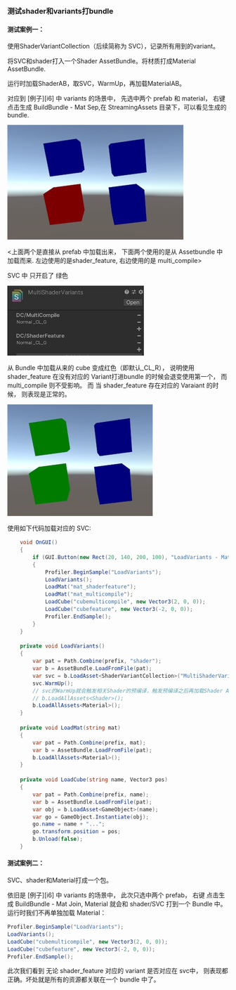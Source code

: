 ### 测试shader和variants打bundle



#### 测试案例一：


使用ShaderVariantCollection（后续简称为 SVC），记录所有用到的variant。

将SVC和shader打入一个Shader AssetBundle。将材质打成Material AssetBundle.

运行时加载ShaderAB，取SVC，WarmUp，再加载MaterialAB。

对应到 [例子][i6] 中 variants 的场景中， 先选中两个 prefab 和 material， 右键 点击生成 BuildBundle - Mat Sep,在 StreamingAssets 目录下，可以看见生成的 bundle.


![](.github/var1.jpg)

<上面两个是直接从 prefab 中加载出来， 下面两个使用的是从 Assetbundle 中加载而来. 左边使用的是shader_feature, 右边使用的是 multi_compile>

SVC 中 只开启了 绿色

![](.github/var2.jpg)

从 Bundle 中加载从来的 cube 变成红色（即默认_CL_R）， 说明使用 shader_feature 在没有对应的 Variant打进bundle 的时候会退变使用第一个， 而 multi_compile 则不受影响。 而 当 shader_feature 存在对应的 Varaiant 的时候， 则表现是正常的。


![](.github/var3.jpg)

使用如下代码加载对应的 SVC:

```csharp
    void OnGUI()
    {
        if (GUI.Button(new Rect(20, 140, 200, 100), "LoadVariants - Mat"))
        {
            Profiler.BeginSample("LoadVariants");
            LoadVariants();
            LoadMat("mat_shaderfeature");
            LoadMat("mat_multicompile");
            LoadCube("cubemulticompile", new Vector3(2, 0, 0));
            LoadCube("cubefeature", new Vector3(-2, 0, 0));
            Profiler.EndSample();
        }
    }

    private void LoadVariants()
    {
        var pat = Path.Combine(prefix, "shader");
        var b = AssetBundle.LoadFromFile(pat);
        var svc = b.LoadAsset<ShaderVariantCollection>("MultiShaderVariants");
        svc.WarmUp();
        // svc的WarmUp就会触发相关Shader的预编译，触发预编译之后再加载Shader Asset即可
        // b.LoadAllAssets<Shader>();
		b.LoadAllAssets<Material>();
    }

    private void LoadMat(string mat)
    {
        var pat = Path.Combine(prefix, mat);
        var b = AssetBundle.LoadFromFile(pat);
        b.LoadAllAssets<Material>();
    }

    private void LoadCube(string name, Vector3 pos)
    {
        var pat = Path.Combine(prefix, name);
        var b = AssetBundle.LoadFromFile(pat);
        var obj = b.LoadAsset<GameObject>(name);
        var go = GameObject.Instantiate(obj);
        go.name = name + "...";
        go.transform.position = pos;
        b.Unload(false);
    }
```

#### 测试案例二：

SVC、shader和Material打成一个包。

依旧是 [例子][i6] 中 variants 的场景中， 此次只选中两个 prefab， 右键 点击生成 BuildBundle - Mat Join, Material 就会和 shader/SVC 打到一个 Bundle 中。运行时我们不再单独加载 Material：

```csharp
Profiler.BeginSample("LoadVariants");
LoadVariants();
LoadCube("cubemulticompile", new Vector3(2, 0, 0));
LoadCube("cubefeature", new Vector3(-2, 0, 0));
Profiler.EndSample();
```

此次我们看到 无论 shader_feature 对应的 variant 是否对应在 svc中， 则表现都正确。坏处就是所有的资源都关联在一个 bundle 中了。